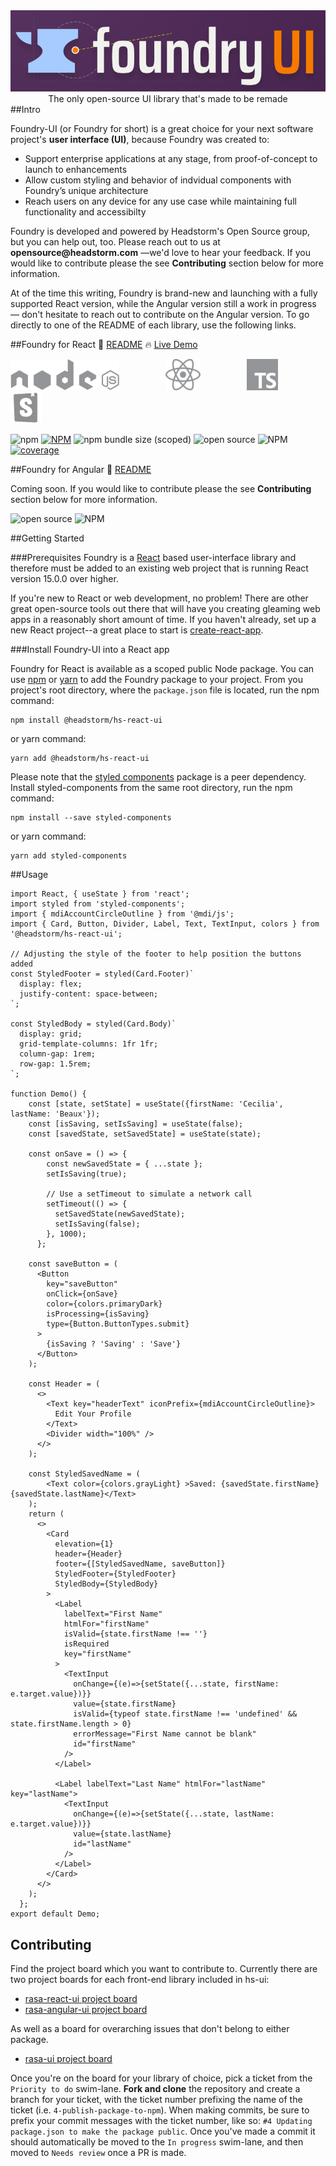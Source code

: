 <div align="center"><img src="./docs/images/foundry-ui.png" width="600"></img></div>

<div align='center'>The only open-source UI library that's made to be remade</div>
##Intro

Foundry-UI (or Foundry for short) is a great choice for your next software project's __user interface (UI)__, because Foundry was created to:

* Support enterprise applications at any stage, from proof-of-concept to launch to enhancements
* Allow custom styling and behavior of indvidual components with Foundry’s unique architecture
* Reach users on any device for any use case while maintaining full functionality and accessibilty

Foundry is developed and powered by Headstorm's Open Source group, but you can help out, too. Please reach out to us at __opensource@headstorm.com__ —we'd love to hear your feedback. If you would like to contribute please the see __Contributing__ section below for more information.

At of the time this writing, Foundry is brand-new and launching with a fully supported React version, while the Angular version still a work in progress — don't hesitate to reach out to contribute on the Angular version. To go directly to one of the README of each library, use the following links.

##Foundry for React
📄 [README](https://github.com/Headstorm/rasa-ui/tree/master/packages/hs-react-ui) 🔥 [Live Demo](https://headstorm.github.io/rasa-ui/) 

<img src="./docs/images/nodejs.svg" height="50" style="margin-right: 5em">
<img src="./docs/images/react.svg" height="50" style="margin-right: 5em">
<img src="./docs/images/typescript.svg" height="50" style="margin-right: 5em">
<img src="./docs/images/storybook.png" height="50">




![npm](https://img.shields.io/npm/dw/@headstorm/hs-react-ui)
[![NPM](https://img.shields.io/npm/v/@headstorm/hs-react-ui.svg)](https://www.npmjs.com/package/@headstorm/hs-react-ui) 
![npm bundle size (scoped)](https://img.shields.io/bundlephobia/min/@headstorm/hs-react-ui)
![open source](https://img.shields.io/badge/Open%20Source-%E2%9D%A4%EF%B8%8F%20-red)
![NPM](https://img.shields.io/npm/l/@headstorm/hs-react-ui)
[![coverage](coveralls/:vcsType/:user/:hs-/:master)](/packages/hs-ui-react/:vcsType/:user/:hs-/:master)

##Foundry for Angular
📄 [README](https://github.com/Headstorm/rasa-ui/tree/master/packages/hs-angular-ui)

Coming soon. If you would like to contribute please the see __Contributing__ section below for more information.

![open source](https://img.shields.io/badge/Open%20Source-%E2%9D%A4%EF%B8%8F%20-red)
![NPM](https://img.shields.io/npm/l/@headstorm/hs-angular-ui)

##Getting Started

###Prerequisites
Foundry is a [React](https://reactjs.org) based user-interface library and therefore must be added to an existing web project that is running React version 15.0.0 over higher.  

If you're new to React or web development, no problem! There are other great open-source tools out there that will have you creating gleaming web apps in a reasonably short amount of time. If you haven't already, set up a new React project--a great place to start is [create-react-app](https://create-react-app.dev/docs/getting-started). 

###Install Foundry-UI into a React app

Foundry for React is available as a scoped public Node package. You can use [npm](https://docs.npmjs.com/) or [yarn](https://classic.yarnpkg.com/en/docs) to add the Foundry package to your project. From you project's root directory, where the `package.json` file is located, run the npm command:

```
npm install @headstorm/hs-react-ui
```

or yarn command:

```
yarn add @headstorm/hs-react-ui
```

Please note that the [styled components](https://styled-components.com/) package is a peer dependency. Install styled-components from the same root directory, run the npm command:

```
npm install --save styled-components
```
or yarn command:

```
yarn add styled-components
```


##Usage

```
import React, { useState } from 'react';
import styled from 'styled-components';
import { mdiAccountCircleOutline } from '@mdi/js';
import { Card, Button, Divider, Label, Text, TextInput, colors } from '@headstorm/hs-react-ui'; 

// Adjusting the style of the footer to help position the buttons added
const StyledFooter = styled(Card.Footer)`
  display: flex;
  justify-content: space-between;
`;

const StyledBody = styled(Card.Body)`
  display: grid;
  grid-template-columns: 1fr 1fr;
  column-gap: 1rem;
  row-gap: 1.5rem;
`;

function Demo() {
    const [state, setState] = useState({firstName: 'Cecilia', lastName: 'Beaux'});
    const [isSaving, setIsSaving] = useState(false);
    const [savedState, setSavedState] = useState(state);

    const onSave = () => {
        const newSavedState = { ...state };
        setIsSaving(true);
  
        // Use a setTimeout to simulate a network call
        setTimeout(() => {
          setSavedState(newSavedState);
          setIsSaving(false);
        }, 1000);
      };

    const saveButton = (
      <Button
        key="saveButton"
        onClick={onSave}
        color={colors.primaryDark}
        isProcessing={isSaving}
        type={Button.ButtonTypes.submit}
      >
        {isSaving ? 'Saving' : 'Save'}
      </Button>
    );

    const Header = (
      <>
        <Text key="headerText" iconPrefix={mdiAccountCircleOutline}>
          Edit Your Profile
        </Text>
        <Divider width="100%" />
      </>
    );

    const StyledSavedName = (
        <Text color={colors.grayLight} >Saved: {savedState.firstName} {savedState.lastName}</Text>
    );
    return (
      <>
        <Card
          elevation={1}
          header={Header}
          footer={[StyledSavedName, saveButton]}
          StyledFooter={StyledFooter}
          StyledBody={StyledBody}
        >
          <Label
            labelText="First Name"
            htmlFor="firstName"
            isValid={state.firstName !== ''}
            isRequired
            key="firstName"
          >
            <TextInput
              onChange={(e)=>{setState({...state, firstName: e.target.value})}}
              value={state.firstName}
              isValid={typeof state.firstName !== 'undefined' && state.firstName.length > 0}
              errorMessage="First Name cannot be blank"
              id="firstName"
            />
          </Label>

          <Label labelText="Last Name" htmlFor="lastName" key="lastName">
            <TextInput
              onChange={(e)=>{setState({...state, lastName: e.target.value})}}
              value={state.lastName}
              id="lastName"
            />
          </Label>
        </Card>
      </>
    );
  };
export default Demo;
```

## Contributing

Find the project board which you want to contribute to. Currently there are two project boards for each front-end library included in hs-ui:

- [rasa-react-ui project board](https://github.com/Headstorm/rasa-ui/projects/1)
- [rasa-angular-ui project board](https://github.com/Headstorm/rasa-ui/projects/2)

As well as a board for overarching issues that don't belong to either package.

- [rasa-ui project board](https://github.com/Headstorm/rasa-ui/projects/3)

Once you're on the board for your library of choice, pick a ticket from the `Priority to do` swim-lane. **Fork and clone** the repository and create a branch for your ticket, with the ticket number prefixing the name of the ticket (i.e. `4-publish-package-to-npm`). When making commits, be sure to prefix your commit messages with the ticket number, like so: `#4 Updating package.json to make the package public`. Once you've made a commit it should automatically be moved to the `In progress` swim-lane, and then moved to `Needs review` once a PR is made.
